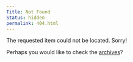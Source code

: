 ```yaml
---
Title: Not Found
Status: hidden
permalink: 404.html
---
```


The requested item could not be located. Sorry!

Perhaps you would like to check the [archives][]?

[archives]: https://oki.nohost.me/babel/archives.html
